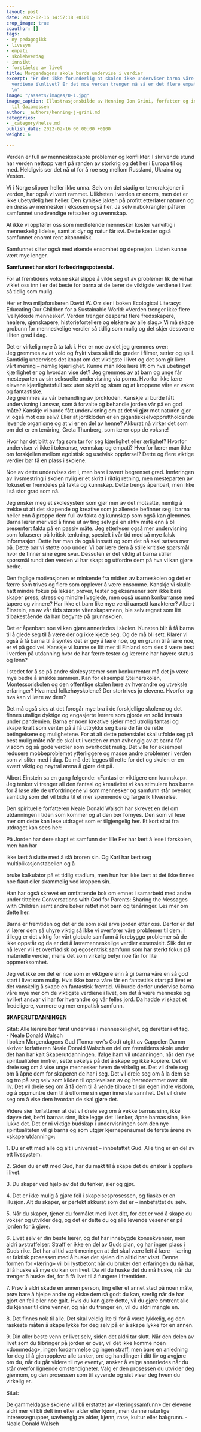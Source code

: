 ```yaml
---
layout: post
date: 2022-02-16 14:57:18 +0100
crop_image: true
coauthor: []
tags:
- ny pedagogikk
- livssyn
- empati
- skolehverdag
- innsikt
- forståelse av livet
title: Morgendagens skole burde undervise i verdier
excerpt: "Er det ikke forunderlig at skolen ikke underviser barna våre om de viktigste
  verdiene i\nlivet? Er det noe verden trenger nå så er det flere empatiske mennesker.
  \n"
image: "/assets/images/0-1.jpg"
image_caption: Illustrasjonsbilde av Henning Jon Grini, forfatter og initiativtaker
  til Gaiamessen
author: _authors/henning-j-grini.md
categories:
- _category/helse.md
publish_date: 2022-02-16 00:00:00 +0100
weight: 6

---
```

Verden er full av menneskeskapte problemer og konflikter. I skrivende stund har verden nettopp vært på randen av storkrig og det her i Europa til og med. Heldigvis ser det nå ut for å roe seg mellom Russland, Ukraina og Vesten.

Vi i Norge slipper heller ikke unna. Selv om det stadig er terroraksjoner i verden, har også vi vært rammet. Ulikheten i verden er enorm, men det er ikke ubetydelig her heller. Den kyniske jakten på profitt etterlater naturen og en drøss av mennesker i eksosen også her. Ja selv nabokrangler påfører samfunnet unødvendige rettsaker og uvennskap.

At ikke vi oppfører oss som medfølende mennesker koster vanvittig i menneskelig lidelse, samt at dyr og natur får svi. Dette koster også samfunnet enormt rent økonomisk.

Samfunnet sliter også med økende ensomhet og depresjon. Listen kunne vært mye lenger.

**Samfunnet har stort forbedringspotensial.**

For at fremtidens voksne skal slippe å vikle seg ut av problemer lik de vi har viklet oss inn i er det beste for barna at de lærer de viktigste verdiene i livet så tidlig som mulig.

Her er hva miljøforskeren David W. Orr sier i boken Ecological Literacy: Educating Our Children for a Sustainable World: «Verden trenger ikke flere ‘vellykkede mennesker’. Verden trenger desperat flere fredsskapere, healere, gjenskapere, historiefortellere og elskere av alle slag.» Vi må skape grobunn for menneskelige verdier så tidlig som mulig og det skjer dessverre i liten grad i dag.

Det er virkelig mye å ta tak i. Her er noe av det jeg gremmes over:  
Jeg gremmes av at vold og frykt vises så til de grader i filmer, serier og spill. Samtidig undervises det knapt om det viktigste i livet og det som gir livet vårt mening – nemlig kjærlighet. Kunne man ikke lære litt om hva ubetinget kjærlighet er og hvordan vise det? Jeg gremmes av at barn og unge får mesteparten av sin seksuelle undervisning via porno. Hvorfor ikke lære elevene kjærlighetsfull sex uten skyld og skam og at kroppene våre er vakre og fantastiske.  
Jeg gremmes av vår behandling av jordkloden. Kanskje vi burde fått undervisning i ansvar, som å forvalte og behandle jorden vår på en god måte? Kanskje vi burde fått undervisning om at det vi gjør mot naturen gjør vi også mot oss selv? Eller at jordkloden er en gigantiskselvopprettholdende levende organisme og at vi er en del av henne? Akkurat nå virker det som om det er en tenåring, Greta Thunberg, som lærer opp de voksne!

Hvor har det blitt av fag som tar for seg kjærlighet eller ærlighet? Hvorfor underviser vi ikke i toleranse, vennskap og empati? Hvorfor lærer man ikke om forskjellen mellom egoistisk og uselvisk oppførsel? Dette og flere viktige verdier bør få en plass i skolene.

Noe av dette undervises det i, men bare i svært begrenset grad. Innføringen av livsmestring i skolen nylig er et skritt i riktig retning, men mesteparten av fokuset er fremdeles på fakta og kunnskap. Dette trengs åpenbart, men ikke i så stor grad som nå.

Jeg ønsker meg et skolesystem som gjør mer av det motsatte, nemlig å trekke ut alt det skapende og kreative som jo allerede befinner seg i barna heller enn å proppe dem full av fakta og kunnskap som også kan glemmes. Barna lærer mer ved å finne ut av ting selv på en aktiv måte enn å bli presentert fakta på en passiv måte. Jeg etterlyser også mer undervisning som fokuserer på  kritisk tenkning, spesielt i vår tid med så mye falsk informasjon. Dette har man da også innsett og som det nå skal satses mer på. Dette bør vi støtte opp under. Vi bør lære dem å stille kritiske spørsmål hvor de finner sine egne svar. Dessuten er det viktig at barna stiller spørsmål rundt den verden vi har skapt og utfordre dem på hva vi kan gjøre bedre.

Den faglige motivasjonen er minkende fra midten av barneskolen og det er færre som trives og flere som opplever å være ensomme. Kanskje vi skulle hatt mindre fokus på lekser, prøver, tester og eksamener som ikke bare skaper press, stress og mindre livsglede, men også usunn konkurranse med tapere og vinnere? Har ikke et barn like mye verdi uansett karakterer? Albert Einstein, en av vår tids største vitenskapsmenn, ble selv regnet som litt tilbakestående da han begynte på grunnskolen.

Det er åpenbart noe vi kan gjøre annerledes i skolen. Kunsten blir å få barna til å glede seg til å være der og ikke kjede seg. Og de må bli sett. Klarer vi også å få barna til å syntes det er gøy å lære noe, og en grunn til å lære noe, er vi på god vei. Kanskje vi kunne se litt mer til Finland som sies å være best i verden på utdanning hvor de har færre tester og lærerne har høyere status og lønn?

I stedet for å se på andre skolesystemer som konkurrenter må det jo være mye bedre å snakke sammen. Kan for eksempel Steinerskolen, Montessoriskolen og den offentlige skolen lære av hverandre og utveksle erfaringer? Hva med folkehøyskolene? Der stortrives jo elevene. Hvorfor og hva kan vi lære av dem?

Det må også sies at det foregår mye bra i de forskjellige skolene og det finnes utallige dyktige og engasjerte lærere som gjorde en solid innsats under pandemien. Barna er noen kreative sjeler med utrolig fantasi og skaperkraft som venter på å få uttrykke seg bare de får de rette betingelsene og mulighetene. For at alt dette potensialet skal utfolde seg på best mulig måte når de skal ut i verden er man avhengig av at barna får visdom og så gode verdier som overhodet mulig. Det ville for eksempel redusere mobbeproblemet ytterliggere og masse andre problemer i verden som vi sliter med i dag. Da må det legges til rette for det og skolen er en svært viktig og nøytral arena å gjøre det på.

Albert Einstein sa en gang følgende: «Fantasi er viktigere enn kunnskap». Jeg tenker vi trenger all den fantasi og kreativitet vi kan stimulere hos barna for å løse alle de utfordringene vi som mennesker og samfunn står ovenfor, samtidig som det vil bidra til et mer spennende og fargerik tilværelse.

Den spirituelle forfatteren Neale Donald Walsch har skrevet en del om utdanningen i tiden som kommer og at den bør fornyes. Den som vil lese mer om dette kan lese utdraget som er tilgjengelig her. Et kort sitat fra utdraget kan sees her:

På Jorden har dere skapt et samfunn der lille Per har lært å lese i førskolen, men han har

ikke lært å slutte med å slå broren sin. Og Kari har lært seg multiplikasjonstabellen og å

bruke kalkulator på et tidlig stadium, men hun har ikke lært at det ikke finnes noe flaut eller skammelig ved kroppen sin.

Han har også skrevet en omfattende bok om emnet i samarbeid med andre under  tittelen: Conversations with God for Parents: Sharing the Messages with Children samt andre bøker rettet mot barn og tenåringer. Les mer om dette her.

Barna er fremtiden og det er de som skal arve jorden etter oss. Derfor er det vi lærer dem så uhyre viktig så ikke vi overfører våre problemer til dem. I tillegg er det viktig for vårt globale samfunn å forebygge problemer så de ikke oppstår og da er det å læremenneskelige verdier essensielt. Slik det er nå lever vi i et overfladisk og egosentrisk samfunn som har sterkt fokus på materielle verdier, mens det som virkelig betyr noe får for lite oppmerksomhet.

Jeg vet ikke om det er noe som er viktigere enn å gi barna våre en så god start i livet som mulig. Hvis ikke barna våre får en fantastisk start på livet er det vanskelig å skape en fantastisk fremtid. Vi burde derfor undervise barna våre mye mer om de viktigste verdiene i livet, om det å være menneske og hvilket ansvar vi har for hverandre og vår felles jord. Da hadde vi skapt et fredeligere, varmere og mer empatisk samfunn.

**SKAPERUTDANNINGEN**

Sitat: Alle lærere bør først undervise i menneskelighet, og deretter i et fag.  
\- Neale Donald Walsch  
I boken Morgendagens Gud (Tomorrow's God) utgitt av Cappelen Damm skriver forfatteren Neale Donald Walsch en del om fremtidens skole under det han har kalt Skaperutdanningen. Ifølge ham vil utdanningen, når den nye spiritualiteten inntrer, sette søkelys på det å skape og ikke kopiere. Det vil dreie seg om å vise unge mennesker hvem de virkelig er. Det vil dreie seg om å åpne dem for skaperen de har i seg. Det vil dreie seg om å la dem se og tro på seg selv som kilden til opplevelsen av og herredømmet over sitt liv. Det vil dreie seg om å få dem til å vende tilbake til sin egen indre visdom, og å oppmuntre dem til å utforme sin egen innerste sannhet. Det vil dreie seg om å vise dem hvordan de skal gjøre det.

Videre sier forfatteren at det vil dreie seg om å vekke barnas sinn, ikke døyve det, befri barnas sinn, ikke legge det i lenker, åpne barnas sinn, ikke lukke det. Det er ni viktige budskap i undervisningen som den nye spiritualiteten vil gi barna og som utgjør kjernepensumet de første årene av «skaperutdanning»:

1\. Du er ett med alle og alt i universet – innbefattet Gud. Alle ting er en del av ett livssystem.

2\. Siden du er ett med Gud, har du makt til å skape det du ønsker å oppleve i livet.

3\. Du skaper ved hjelp av det du tenker, sier og gjør.

4\. Det er ikke mulig å gjøre feil i skapelsesprosessen, og fiasko er en illusjon. Alt du skaper, er perfekt akkurat som det er – innbefattet du selv.

5\. Når du skaper, tjener du formålet med livet ditt, for det er ved å skape du vokser og utvikler deg, og det er dette du og alle levende vesener er på jorden for å gjøre.

6\. Livet selv er din beste lærer, og det har innebygde konsekvenser, men aldri avstraffelser. Straff er ikke en del av Guds plan, og har ingen plass i Guds rike. Det har alltid vært meningen at det skal være lett å lære – læring er faktisk prosessen med å huske det sjelen din alltid har visst. Denne formen for «læring» vil bli lystbetont når du bruker den erfaringen du nå har, til å huske så mye du kan om livet. Da vil du huske det du må huske, når du trenger å huske det, for å få livet til å fungere i fremtiden.

7\. Prøv å aldri skade en annen person, ting eller et annet sted på noen måte, prøv bare å hjelpe andre og elske dem så godt du kan, særlig når de har gjort en feil eller noe galt. Hvis du kan gjøre dette, vil du gjøre omtrent alle du kjenner til dine venner, og når du trenger en, vil du aldri mangle en.

8\. Det finnes nok til alle. Det skal veldig lite til for å være lykkelig, og den raskeste måten å skape lykke for deg selv på er å skape lykke for en annen.

9\. Din aller beste venn er livet selv, siden det aldri tar slutt. Når den delen av livet som du tilbringer på jorden er over, vil det ikke komme noen «dommedag», ingen fordømmelse og ingen straff, men bare en anledning for deg til å gjenoppleve alle tanker, ord og    handlinger i ditt liv og avgjøre om du, når du går videre til nye eventyr, ønsker å velge annerledes når du står overfor lignende omstendigheter. Valg er den prosessen du utvikler deg gjennom, og den prosessen som til syvende og sist viser deg hvem du virkelig er.

Sitat:

De gammeldagse skolene vil bli erstattet av «læringssamfunn» der elevene aldri mer vil bli delt inn etter alder eller kjønn, men danne naturlige interessegrupper, uavhengig av alder, kjønn, rase, kultur eller bakgrunn. - Neale Donald Walsch